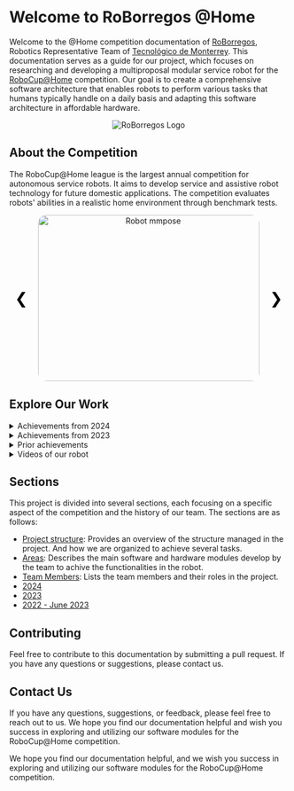 # Welcome to RoBorregos @Home

<script src="https://kit.fontawesome.com/db131c0a32.js" crossorigin="anonymous"></script>

Welcome to the @Home competition documentation of [RoBorregos](https://roborregos.com), Robotics Representative Team of [Tecnológico de Monterrey](https://tec.mx). This documentation serves as a guide for our project, which focuses on researching and developing a multiproposal modular service robot for the [RoboCup@Home](https://athome.robocup.org/) competition. Our goal is to create a comprehensive software architecture that enables robots to perform various tasks that humans typically handle on a daily basis and adapting this software architecture in affordable hardware.

<p align="center">
  <img src="/assets/landing/TeamPicture.jpeg" alt="RoBorregos Logo">
</p>

## About the Competition

The RoboCup@Home league is the largest annual competition for autonomous service robots. It aims to develop service and assistive robot technology for future domestic applications. The competition evaluates robots' abilities in a realistic home environment through benchmark tests.

<div id="carousel" class="carousel">
  <div class="carousel-item active">
    <img src="/assets/mpPose.jpg" alt="Robot mmpose">
  </div>
  <div class="carousel-item">
    <img src="/assets/home/ObjectDetection/Yolov5DetectionSample.png" alt="Detection">
  </div>
  <div class="carousel-item">
    <img src="/assets/home/HRI/Display.png" alt="Robot Display">
  </div>
  <a class="carousel-control-prev" onclick="prevSlide()">&#10094;</a>
  <a class="carousel-control-next" onclick="nextSlide()">&#10095;</a>
</div>

<style>
.carousel {
  position: relative;
  max-width: 100%;
  margin: auto;
  overflow: hidden;
}

.carousel-item {
  display: none;
  text-align: center;
}

.carousel-item.active {
  display: block;
}

.carousel img {
  width: 400px;
  height: 300px; 
  object-fit: cover; 
  border-radius: 15px; 
}

.carousel-control-prev, .carousel-control-next {
  position: absolute;
  top: 50%;
  transform: translateY(-50%);
  font-size: 2em;
  color: black;
  cursor: pointer;
  user-select: none;
}

.carousel-control-prev {
  left: 10px;
}

.carousel-control-next {
  right: 10px;
}
</style>

<script>
let currentSlide = 0;
const slides = document.querySelectorAll('.carousel-item');

function showSlide(index) {
  slides[currentSlide].classList.remove('active');
  currentSlide = (index + slides.length) % slides.length;
  slides[currentSlide].classList.add('active');
}

function nextSlide() {
  showSlide(currentSlide + 1);
}

function prevSlide() {
  showSlide(currentSlide - 1);
}

document.addEventListener('DOMContentLoaded', () => {
  showSlide(currentSlide);
});
</script>

## Explore Our Work

<details>
  <summary>Achievements from 2024</summary>
  <ul>
    <li><a href="2024/">Achievements from 2024</a></li>
  </ul>
</details>

<details>
  <summary>Achievements from 2023</summary>
  <ul>
    <li><a href="2023/">2023</a></li>
  </ul>
</details>

<details>
  <summary>Prior achievements</summary>
  <ul>
    <li><a href="2022 - Jun 2023/">2022 - Jun 2023</a></li>
  </ul>
</details>

<details>
  <summary>Videos of our robot</summary>
  <ul>
    <li><a href="Overview/Media/">Media</a></li>
  </ul>
</details>

## Sections

This project is divided into several sections, each focusing on a specific aspect of the competition and the history of our team. The sections are as follows:

- [Project structure](/Overview/Project%20Structure.md): Provides an overview of the structure managed in the project. And how we are organized to achieve several tasks.
- [Areas](/Areas/index.md): Describes the main software and hardware modules develop by the team to achive the functionalities in the robot.
- [Team Members](/Team.md): Lists the team members and their roles in the project.
- [2024](/2024/index.md)
- [2023](/2023/index.md)
- [2022 - June 2023](/2022%20-%20Jun%202023/index.md)

## Contributing

Feel free to contribute to this documentation by submitting a pull request. If you have any questions or suggestions, please contact us.

## Contact Us

If you have any questions, suggestions, or feedback, please feel free to reach out to us. We hope you find our documentation helpful and wish you success in exploring and utilizing our software modules for the RoboCup@Home competition.

<div class="social-icons">
  <a href="https://www.facebook.com/roborregos" target="_blank"><i class="fab fa-facebook"></i></a>
  <i class="fa-brands fa-facebook"></i>
  <a href="https://twitter.com/roborregos" target="_blank"><i class="fab fa-twitter"></i></a>
  <a href="https://www.instagram.com/roborregos" target="_blank"><i class="fab fa-instagram"></i></a>
  <a href="https://www.linkedin.com/company/roborregos" target="_blank"><i class="fab fa-linkedin"></i></a>
</div>

We hope you find our documentation helpful, and we wish you success in exploring and utilizing our software modules for the RoboCup@Home competition.
